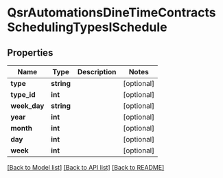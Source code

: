 # QsrAutomationsDineTimeContractsSchedulingTypesISchedule

## Properties
Name | Type | Description | Notes
------------ | ------------- | ------------- | -------------
**type** | **string** |  | [optional] 
**type_id** | **int** |  | [optional] 
**week_day** | **string** |  | [optional] 
**year** | **int** |  | [optional] 
**month** | **int** |  | [optional] 
**day** | **int** |  | [optional] 
**week** | **int** |  | [optional] 

[[Back to Model list]](../README.md#documentation-for-models) [[Back to API list]](../README.md#documentation-for-api-endpoints) [[Back to README]](../README.md)


